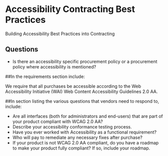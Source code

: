 # Accessibility Contracting Best Practices
Building Accessibility Best Practices into Contracting

## Questions
 - Is there an accessibility specific procurement policy or a procurement policy where accessibility is mentioned?
 

##In the requirements section include:

We require that all purchases be accessible according to the Web Accessibility Initiative (WAI) Web Content Accessibility Guidelines 2.0 AA. 

##In section listing the various questions that vendors need to respond to, include:

- Are all interfaces (both for administrators and end-users) that are part of your product compliant with WCAG 2.0 AA?
- Describe your accessibility conformance testing process.
- Have you ever worked with Accessibility as a functional requirement?
- Who will pay to remediate any necessary fixes after purchase?
- If your product is not WCAG 2.0 AA compliant, do you have a roadmap to make your product fully compliant? If so, include your roadmap. 
